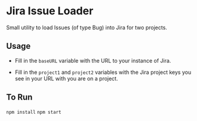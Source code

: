 # Jira Issue Loader
Small utility to load Issues (of type Bug) into Jira for two projects.

## Usage
* Fill in the ```baseURL``` variable with the URL to your instance of Jira.

* Fill in the ```project1``` and ```project2``` variables with the Jira project keys you see in your URL with you are on a project.

## To Run
```npm install```
```npm start```
